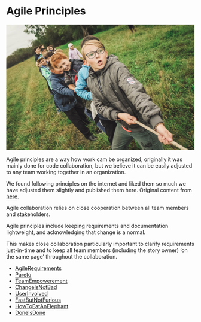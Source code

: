 # Agile Principles


![](agile_team_kids.png)

Agile principles are a way how work cam be organized, originally it was mainly done for code collaboration, but we believe it can be easily adjusted to any team working together in an organization.

We found following principles on the internet and liked them so much we have adjusted them slightly and published them here. Original content from [here](https://www.101ways.com/category/10-key-principles-of-agile/).

Agile collaboration relies on close cooperation between all team members and stakeholders.

Agile principles include keeping requirements and documentation lightweight, and acknowledging that change is a normal.

This makes close collaboration particularly important to clarify requirements just-in-time and to keep all team members (including the story owner) ‘on the same page’ throughout the collaboration.



- [AgileRequirements](agile_requirements.md)
- [Pareto](pareto.md)
- [TeamEmpowerement](team_empowerment.md)
- [ChangeIsNotBad](change_is_not_bad.md)
- [UserInvolved](user_involvement.md)
- [FastButNotFurious](fast_but_not_furious.md)
- [HowToEatAnElephant](how_to_eat_an_elephant.md)
- [DoneIsDone](done_is_done.md)

